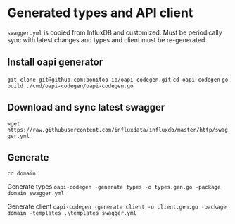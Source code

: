 # Generated types and API client

`swagger.yml` is copied from InfluxDB and customized. Must be periodically sync with latest changes
 and types and client must be re-generated



## Install oapi generator
`git clone git@github.com:bonitoo-io/oapi-codegen.git`
`cd oapi-codegen`
`go build ./cmd/oapi-codegen/oapi-codegen.go`
## Download and sync latest swagger
`wget https://raw.githubusercontent.com/influxdata/influxdb/master/http/swagger.yml`
 
## Generate
`cd domain`
 
Generate types
`oapi-codegen -generate types -o types.gen.go -package domain swagger.yml`

Generate client
`oapi-codegen -generate client -o client.gen.go -package domain -templates .\templates swagger.yml`

